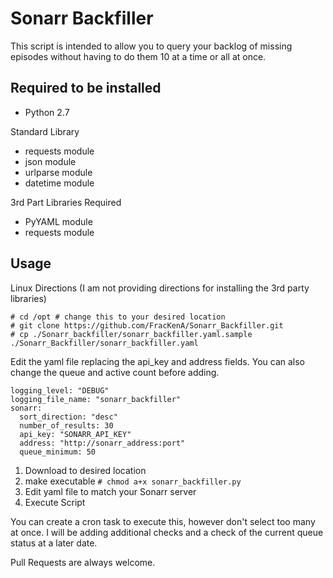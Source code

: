 # Sonarr Backfiller
This script is intended to allow you to query your backlog of missing episodes without having to do them 10 at a time or all at once.

## Required to be installed
 - Python 2.7
 
Standard Library 
 - requests module
 - json module
 - urlparse module
 - datetime module
 
3rd Part Libraries Required 
 - PyYAML module
 - requests module
 
## Usage

Linux Directions (I am not providing directions for installing the 3rd party libraries)
```
# cd /opt # change this to your desired location 
# git clone https://github.com/FracKenA/Sonarr_Backfiller.git
# cp ./Sonarr_backfiller/sonarr_backfiller.yaml.sample ./Sonarr_Backfiller/sonarr_backfiller.yaml
```

Edit the yaml file replacing the api_key and address fields. You can also change the queue and active count before adding.
```
logging_level: "DEBUG"
logging_file_name: "sonarr_backfiller"
sonarr:
  sort_direction: "desc"
  number_of_results: 30
  api_key: "SONARR_API_KEY"
  address: "http://sonarr_address:port" 
  queue_minimum: 50
```



 1. Download to desired location
 2. make executable 
  `# chmod a+x sonarr_backfiller.py`
 3. Edit yaml file to match your Sonarr server
 4. Execute Script
 
 You can create a cron task to execute this, however don't select too many at once. I will be adding additional checks and a check of the current queue status at a later date. 


Pull Requests are always welcome.
